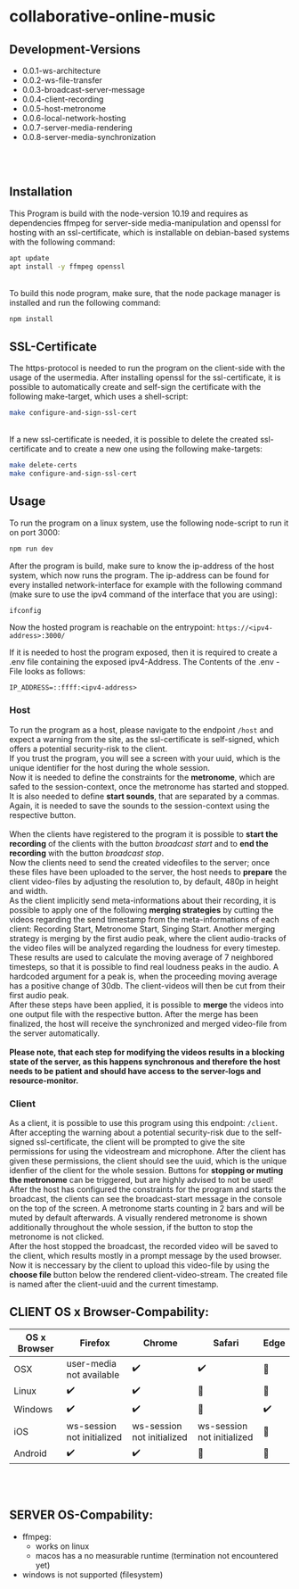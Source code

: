 # collaborative-online-music

## Development-Versions
* 0.0.1-ws-architecture
* 0.0.2-ws-file-transfer
* 0.0.3-broadcast-server-message
* 0.0.4-client-recording
* 0.0.5-host-metronome
* 0.0.6-local-network-hosting
* 0.0.7-server-media-rendering
* 0.0.8-server-media-synchronization

<br><br>

## Installation
This Program is build with the node-version 10.19 and requires as dependencies ffmpeg for server-side media-manipulation and openssl for hosting with an ssl-certificate, which is installable on debian-based systems with the following command:
```bash
apt update
apt install -y ffmpeg openssl
```
\
To build this node program, make sure, that the node package manager is installed and run the following command:
```bash
npm install
```

## SSL-Certificate
The https-protocol is needed to run the program on the client-side with the usage of the usermedia. After installing openssl for the ssl-certificate, it is possible to automatically create and self-sign the certificate with the following make-target, which uses a shell-script:
```bash
make configure-and-sign-ssl-cert
```
\
If a new ssl-certificate is needed, it is possible to delete the created ssl-certificate and to create a new one using the following make-targets:
```bash
make delete-certs
make configure-and-sign-ssl-cert
```

## Usage
To run the program on a linux system, use the following node-script to run it on port 3000:
```bash
npm run dev
```
After the program is build, make sure to know the ip-address of the host system, which now runs the program. The ip-address can be found for every installed network-interface for example with the following command (make sure to use the ipv4 command of the interface that you are using):
```bash
ifconfig
```
Now the hosted program is reachable on the entrypoint:
`https://<ipv4-address>:3000/`

If it is needed to host the program exposed, then it is required to create a .env file containing the exposed ipv4-Address.
The Contents of the .env -File looks as follows:
```
IP_ADDRESS=::ffff:<ipv4-address>
```

### Host
To run the program as a host, please navigate to the endpoint `/host` and expect a warning from the site, as the ssl-certificate is self-signed, which offers a potential security-risk to the client. \
If you trust the program, you will see a screen with your uuid, which is the unique identifier for the host during the whole session. \
Now it is needed to define the constraints for the **metronome**, which are safed to the session-context, once the metronome has started and stopped. It is also needed to define **start sounds**, that are separated by a commas. Again, it is needed to save the sounds to the session-context using the respective button. 
<br><br>
When the clients have registered to the program it is possible to **start the recording** of the clients with the button *broadcast start* and to **end the recording** with the button *broadcast stop*.\
Now the clients need to send the created videofiles to the server; once these files have been uploaded to the server, the host needs to **prepare** the client video-files by adjusting the resolution to, by default, 480p in height and width.\
As the client implicitly send meta-informations about their recording, it is possible to apply one of the following **merging strategies** by cutting the videos regarding the send timestamp from the meta-informations of each client: Recording Start, Metronome Start, Singing Start. Another merging strategy is merging by the first audio peak, where the client audio-tracks of the video files will be analyzed regarding the loudness for every timestep. These results are used to calculate the moving average of 7 neighbored timesteps, so that it is possible to find real loudness peaks in the audio. A hardcoded argument for a peak is, when the proceeding moving average has a positive change of 30db. The client-videos will then be cut from their first audio peak.\
After these steps have been applied, it is possible to **merge** the videos into one output file with the respective button. After the merge has been finalized, the host will receive the synchronized and merged video-file from the server automatically.
<br><br>
**Please note, that each step for modifying the videos results in a blocking state of the server, as this happens synchronous and therefore the host needs to be patient and should have access to the server-logs and resource-monitor.**

### Client
As a client, it is possible to use this program using this endpoint: `/client`.
After accepting the warning about a potential security-risk due to the self-signed ssl-certificate, the client will be prompted to give the site permissions for using the videostream and microphone. After the client has given these permissions, the client should see the uuid, which is the unique idenfier of the client for the whole session. Buttons for **stopping or muting the metronome** can be triggered, but are highly advised to not be used! \
After the host has configured the constraints for the program and starts the broadcast, the clients can see the broadcast-start message in the console on the top of the screen. A metronome starts counting in 2 bars and will be muted by default afterwards. A visually rendered metronome is shown additionally throughout the whole session, if the button to stop the metronome is not clicked. \
After the host stopped the broadcast, the recorded video will be saved to the client, which results mostly in a prompt message by the used browser. Now it is neccessary by the client to upload this video-file by using the **choose file** button below the rendered client-video-stream. The created file is named after the client-uuid and the current timestamp.


## CLIENT OS x Browser-Compability:
| OS x Browser  | Firefox     | Chrome| Safari    | Edge  |
| ---           | ---         | ---   | ---       | ---   |
| OSX            |  user-media not available | :heavy_check_mark: | :heavy_check_mark: | :radio_button: |
| Linux   | :heavy_check_mark:    | :heavy_check_mark: |  :radio_button: | :radio_button:|
| Windows | :heavy_check_mark: | :heavy_check_mark: | :radio_button: | :heavy_check_mark: | 
| iOS | ws-session not initialized  | ws-session not initialized | ws-session not initialized | :radio_button: |
| Android   | :heavy_check_mark: | :heavy_check_mark: | :radio_button: | :radio_button: |

<br><br>

## SERVER OS-Compability:
* ffmpeg:
    * works on linux
    * macos has a no measurable runtime (termination not encountered yet)
* windows is not supported (filesystem)